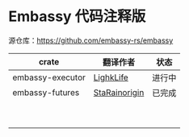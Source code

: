 # Embassy 代码注释版


源仓库：https://github.com/embassy-rs/embassy

| crate | 翻译作者 | 状态  |
| --- | --- | --- |
| embassy-executor | [LighkLife](https://github.com/lighkLife) | 进行中 |
| embassy-futures | [StaRainorigin](https://github.com/StaRainorigin) | 已完成 |
|     |     |     |
|     |     |     |
|     |     |     |
|     |     |     |
|     |     |     |
|     |     |     |
|     |     |     |
|     |     |     |
|     |     |     |
